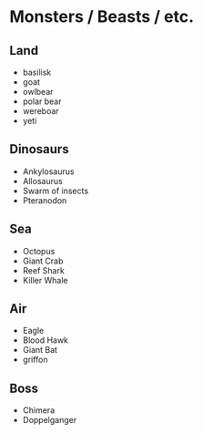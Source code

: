# Monsters / Beasts / etc.

## Land
- basilisk
- goat
- owlbear
- polar bear
- wereboar
- yeti

## Dinosaurs
- Ankylosaurus
- Allosaurus
- Swarm of insects
- Pteranodon

## Sea 
- Octopus
- Giant Crab
- Reef Shark
- Killer Whale

## Air
- Eagle
- Blood Hawk
- Giant Bat
- griffon

## Boss
- Chimera
- Doppelganger
